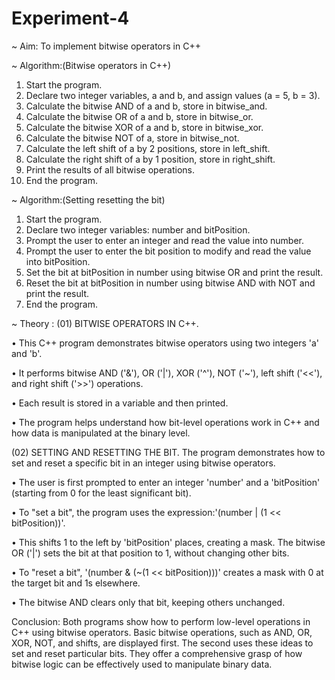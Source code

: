 # Experiment-4

~ Aim: To implement bitwise operators in C++

~ Algorithm:(Bitwise operators in C++)

1. Start the program.
2. Declare two integer variables, a and b, and assign values (a = 5, b = 3).
3. Calculate the bitwise AND of a and b, store in bitwise_and.
4. Calculate the bitwise OR of a and b, store in bitwise_or.
5. Calculate the bitwise XOR of a and b, store in bitwise_xor.
6. Calculate the bitwise NOT of a, store in bitwise_not.
7. Calculate the left shift of a by 2 positions, store in left_shift.
8. Calculate the right shift of a by 1 position, store in right_shift.
9. Print the results of all bitwise operations.
10. End the program.
    
~ Algorithm:(Setting resetting the bit)

1. Start the program.
2. Declare two integer variables: number and bitPosition.
3. Prompt the user to enter an integer and read the value into number.
4. Prompt the user to enter the bit position to modify and read the value into bitPosition.
5. Set the bit at bitPosition in number using bitwise OR and print the result.
6. Reset the bit at bitPosition in number using bitwise AND with NOT and print the result.
7. End the program.

~ Theory : (01) BITWISE OPERATORS IN C++.

• This C++ program demonstrates bitwise operators using two integers 'a' and 'b'.

• It performs bitwise AND ('&'), OR ('|'), XOR ('^'), NOT ('~'), left shift ('<<'), and right shift ('>>') operations.

• Each result is stored in a variable and then printed.

• The program helps understand how bit-level operations work in C++ and how data is manipulated at the binary level.

(02) SETTING AND RESETTING THE BIT. The program demonstrates how to set and reset a specific bit in an integer using bitwise operators.

• The user is first prompted to enter an integer 'number' and a 'bitPosition' (starting from 0 for the least significant bit).

• To "set a bit", the program uses the expression:'(number | (1 << bitPosition))'.

• This shifts 1 to the left by 'bitPosition' places, creating a mask. The bitwise OR ('|') sets the bit at that position to 1, without changing other bits.

• To "reset a bit", '(number & (~(1 << bitPosition)))' creates a mask with 0 at the target bit and 1s elsewhere.

• The bitwise AND clears only that bit, keeping others unchanged.

Conclusion: Both programs show how to perform low-level operations in C++ using bitwise operators. Basic bitwise operations, such as AND, OR, XOR, NOT, and shifts, are displayed first. The second uses these ideas to set and reset particular bits. They offer a comprehensive grasp of how bitwise logic can be effectively used to manipulate binary data.
